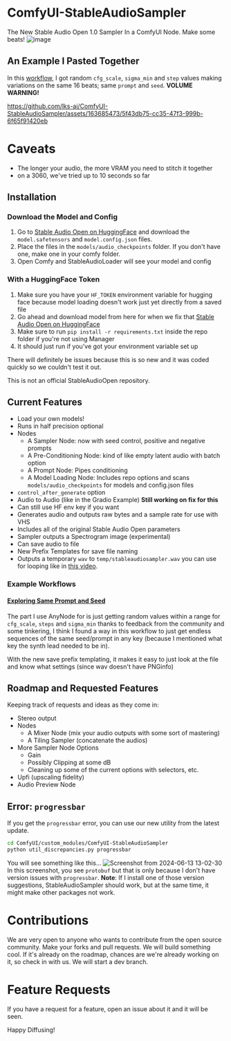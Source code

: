 # ComfyUI-StableAudioSampler
The New Stable Audio Open 1.0 Sampler In a ComfyUI Node. Make some beats!
![image](https://github.com/lks-ai/ComfyUI-StableAudioSampler/assets/163685473/477272f3-46c5-46e5-8de9-d74a93e91716)

## An Example I Pasted Together
In this [workflow](https://github.com/lks-ai/ComfyUI-StableAudioSampler/blob/main/workflows/audio-space-exploration.json), I got random `cfg_scale`, `sigma_min` and `step` values making variations on the same 16 beats; same `prompt` and `seed`. **VOLUME WARNING!**

https://github.com/lks-ai/ComfyUI-StableAudioSampler/assets/163685473/5f43db75-cc35-47f3-999b-6f65f91420eb

# Caveats
- The longer your audio, the more VRAM you need to stitch it together
- on a 3060, we've tried up to 10 seconds so far

## Installation

### Download the Model and Config
1. Go to [Stable Audio Open on HuggingFace](https://huggingface.co/stabilityai/stable-audio-open-1.0/blob/main/) and download the `model.safetensors` and `model.config.json` files.
2. Place the files in the `models/audio_checkpoints` folder. If you don't have one, make one in your comfy folder.
3. Open Comfy and StableAudioLoader will see your model and config

### With a HuggingFace Token
1. Make sure you have your `HF_TOKEN` environment variable for hugging face because model loading doesn't work just yet directly from a saved file
2. Go ahead and download model from here for when we fix that [Stable Audio Open on HuggingFace](https://huggingface.co/stabilityai/stable-audio-open-1.0/blob/main/model.safetensors)
3. Make sure to run `pip install -r requirements.txt` inside the repo folder if you're not using Manager
4. It should just run if you've got your environment variable set up

There will definitely be issues because this is so new and it was coded quickly so we couldn't test it out.

This is not an official StableAudioOpen repository.

## Current Features
- Load your own models!
- Runs in half precision optional
- Nodes
  - A Sampler Node: now with seed control, positive and negative prompts
  - A Pre-Conditioning Node: kind of like empty latent audio with batch option
  - A Prompt Node: Pipes conditioning
  - A Model Loading Node: Includes repo options and scans `models/audio_checkpoints` for models and config.json files
- `control_after_generate` option
- Audio to Audio (like in the Gradio Example) **Still working on fix for this**
- Can still use HF env key if you want
- Generates audio and outputs raw bytes and a sample rate for use with VHS
- Includes all of the original Stable Audio Open parameters
- Sampler outputs a Spectrogram image (experimental)
- Can save audio to file
- New Prefix Templates for save file naming
- Outputs a temporary `wav` to `temp/stableaudiosampler.wav` you can use for looping like in [this video](https://www.youtube.com/watch?v=_eR6tP-c8W4).

### Example Workflows
#### [Exploring Same Prompt and Seed](https://github.com/lks-ai/ComfyUI-StableAudioSampler/blob/main/workflows/audio-space-exploration.json)

The part I use AnyNode for is just getting random values within a range for `cfg_scale`, `steps` and `sigma_min` thanks to feedback from the community and some tinkering, I think I found a way in this workflow to just get endless sequences of the same seed/prompt in any key (because I mentioned what key the synth lead needed to be in).

With the new save prefix templating, it makes it easy to just look at the file and know what settings (since wav doesn't have PNGinfo)

## Roadmap and Requested Features
Keeping track of requests and ideas as they come in:
- Stereo output
- Nodes
  - A Mixer Node (mix your audio outputs with some sort of mastering)
  - A Tiling Sampler (concatenate the audios)
- More Sampler Node Options
  - Gain
  - Possibly Clipping at some dB
  - Cleaning up some of the current options with selectors, etc.
- Upfi (upscaling fidelity)
- Audio Preview Node

## Error: `progressbar`
If you get the `progressbar` error, you can use our new utility from the latest update.
```bash
cd ComfyUI/custom_modules/ComfyUI-StableAudioSampler
python util_discrepancies.py progressbar
```
You will see something like this...
![Screenshot from 2024-06-13 13-02-30](https://github.com/lks-ai/ComfyUI-StableAudioSampler/assets/163685473/5ce10eb3-d841-4d21-bd48-93d697cff3d8)
In this screenshot, you see `protobuf` but that is only because I don't have version issues with `progressbar`.
**Note**: If I install one of those version suggestions, StableAudioSampler should work, but at the same time, it might make other packages not work.

# Contributions   
We are very open to anyone who wants to contribute from the open source community. Make your forks and pull requests. We will build something cool. If it's already on the roadmap, chances are we're already working on it, so check in with us. We will start a dev branch.

# Feature Requests
If you have a request for a feature, open an issue about it and it will be seen.

Happy Diffusing!
